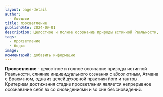 ```yaml
---
layout: page-detail
author:
  - Яшодеви
title: просветление
publishDate: 2024-09-01
description: Целостное и полное осознание природы истинной Реальности, слияние индивидуального сознания с абсолютным, Атмана с Брахманом, одна из целей духовной практики йоги и тантры. Критерием достижения стадии просветления является непрерывное осознавание себя во со сновидениями и во сне без сновидений.
tags:
  - просветление
  - бодхи
image: 
комментарий: добавить информацию
---
```

**Просветление** - целостное и полное осознание природы истинной Реальности, слияние индивидуального сознания с абсолютным, Атмана с Брахманом, одна из целей духовной практики йоги и тантры. Критерием достижения стадии просветления является непрерывное осознавание себя во со сновидениями и во сне без сновидений.

